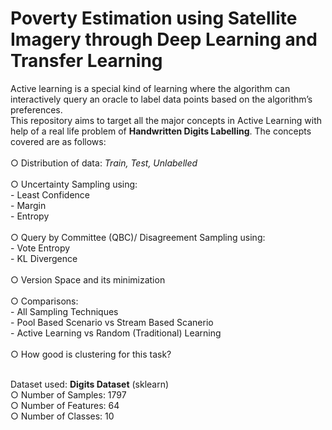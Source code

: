 # Poverty Estimation using Satellite Imagery through Deep Learning and Transfer Learning

Active learning is a special kind of learning  where  the algorithm can interactively query an oracle to label data points based on the algorithm’s preferences. <br/>
This repository aims to target all the major concepts in Active Learning with help of a real life problem of **Handwritten Digits Labelling**. The concepts covered are as follows: <br/><br/>
  ○ Distribution of data: _Train, Test, Unlabelled_ <br/><br/>
  ○ Uncertainty Sampling using: <br/>
    - Least Confidence<br/>
    - Margin<br/>
    - Entropy<br/><br/>
  ○ Query by Committee (QBC)/ Disagreement Sampling using:<br/>
    - Vote Entropy<br/>
    - KL Divergence<br/><br/>
  ○ Version Space and its minimization<br/><br/>
  ○ Comparisons:<br/>
    - All Sampling Techniques<br/>
    - Pool Based Scenario vs Stream Based Scanerio<br/>
    - Active Learning vs Random (Traditional) Learning<br/><br/>
  ○ How good is clustering for this task?<br/><br/>

Dataset used: **Digits Dataset** (sklearn)<br/>
  ○ Number of Samples: 1797<br/>
  ○ Number of Features: 64<br/>
  ○ Number of Classes: 10<br/><br/>
